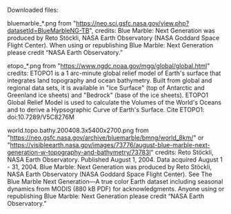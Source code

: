
Downloaded files: 

bluemarble_*.png from "https://neo.sci.gsfc.nasa.gov/view.php?datasetId=BlueMarbleNG-TB",
credits: Blue Marble: Next Generation was produced by Reto Stöckli, NASA Earth 
         Observatory (NASA Goddard Space Flight Center). When using or 
         republishing Blue Marble: Next Generation please credit “NASA Earth 
         Observatory.”


etopo_*.png from "https://www.ngdc.noaa.gov/mgg/global/global.html"
credits: ETOPO1 is a 1 arc-minute global relief model of Earth's surface that 
         integrates land topography and ocean bathymetry. Built from global 
         and regional data sets, it is available in "Ice Surface" (top of 
         Antarctic and Greenland ice sheets) and "Bedrock" (base of the ice 
         sheets). ETOPO1 Global Relief Model is used to calculate the Volumes 
         of the World's Oceans and to derive a Hypsographic Curve of Earth's Surface.
         Cite ETOPO1: doi:10.7289/V5C8276M


world.topo.bathy.200408.3x5400x2700.png from "https://neo.gsfc.nasa.gov/archive/bluemarble/bmng/world_8km/"
 or "https://visibleearth.nasa.gov/images/73776/august-blue-marble-next-generation-w-topography-and-bathymetry/73783l"
credits: Reto Stöckli, NASA Earth Observatory. Published August 1, 2004. Data 
         acquired August 1 - 31, 2004.
         Blue Marble: Next Generation was produced by Reto Stöckli, NASA Earth 
         Observatory (NASA Goddard Space Flight Center). See The Blue Marble 
         Next Generation—A true color Earth dataset including seasonal dynamics 
         from MODIS (880 kB PDF) for acknowledgments. Anyone using or 
         republishing Blue Marble: Next Generation please credit “NASA Earth 
         Observatory.”
